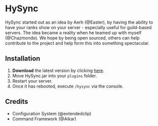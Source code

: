 # HySync
HySync started out as an idea by Aerh (@Easter), by having the ability to have your ranks show on your server - especially useful for guild-based servers. The idea became a reality when he teamed up with myself (@Chazmondo). We hope by being open sourced, others can help contribute to the project and help form this into something spectacular.

## Installation
1. **Download** the latest version by clicking [here](https://hysync.org/download).
2. Move HySync.jar into your `plugins` folder.
3. Restart your server.
4. Once it has rebooted, execute `/hysync` via the console.

## Credits
* Configuration System (@extendedclip)
* Command Framework (@Aikar)